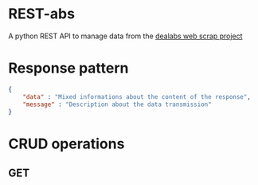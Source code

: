 # REST-abs
A python REST API to manage data from the [dealabs web scrap project](https://github.com/NanoClem/dealsScraping)

# Response pattern
```json
{
    "data" : "Mixed informations about the content of the response",
    "message" : "Description about the data transmission"
}
```


# CRUD operations

## GET
